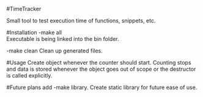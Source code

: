 #TimeTracker

Small tool to test execution time of functions, snippets, etc.

#Installation
-make all  
Executable is being linked into the bin folder. 

-make clean 
Clean up generated files. 

#Usage
Create object whenever the counter should start. Counting stops and data is stored 
whenever the object goes out of scope or the destructor is called explicitly.

#Future plans
add -make library. 
Create static library for future ease of use.

